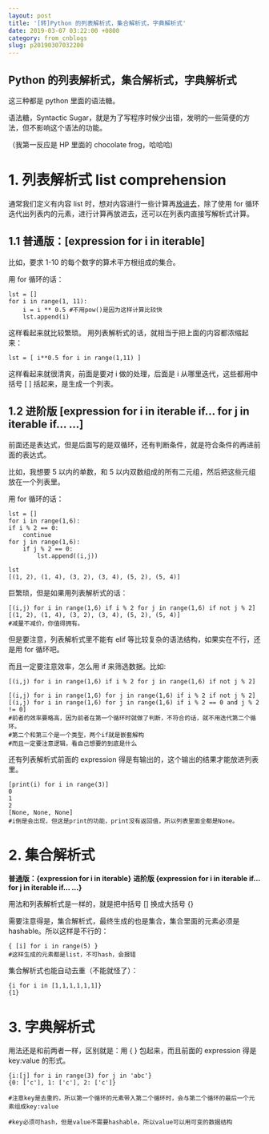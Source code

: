 ```yaml
---
layout: post
title: '[转]Python 的列表解析式，集合解析式，字典解析式'
date: 2019-03-07 03:22:00 +0800
category: from_cnblogs
slug: p20190307032200
---
```

## Python 的列表解析式，集合解析式，字典解析式

这三种都是 python 里面的语法糖。

语法糖，Syntactic Sugar，就是为了写程序时候少出错，发明的一些简便的方法，但不影响这个语法的功能。

（我第一反应是 HP 里面的 chocolate frog，哈哈哈)

# 1. 列表解析式 list comprehension

通常我们定义有内容 list 时，想对内容进行一些计算再[放进去](https://www.baidu.com/s?wd=%E6%94%BE%E8%BF%9B%E5%8E%BB&tn=24004469_oem_dg&rsv_dl=gh_pl_sl_csd)，除了使用 for 循环迭代出列表内的元素，进行计算再放进去，还可以在列表内直接写解析式计算。

## 1.1 普通版：[expression for i in iterable]

比如，要求 1-10 的每个数字的算术平方根组成的集合。

用 for 循环的话：

```
lst = []
for i in range(1, 11):
    i = i ** 0.5 #不用pow()是因为这样计算比较快
    lst.append(i) 
```

这样看起来就比较繁琐。 
用列表解析式的话，就相当于把上面的内容都浓缩起来：

```
lst = [ i**0.5 for i in range(1,11) ]
```

这样看起来就很清爽，前面是要对 i 做的处理，后面是 i 从哪里迭代，这些都用中括号 [ ] 括起来，是生成一个列表。

## 1.2 进阶版 [expression for i in iterable if… for j in iterable if… …]

前面还是表达式，但是后面写的是双循环，还有判断条件，就是符合条件的再进前面的表达式。

比如，我想要 5 以内的单数，和 5 以内双数组成的所有二元组，然后把这些元组放在一个列表里。

用 for 循环的话：

```
lst = []
for i in range(1,6):
if i % 2 == 0:
    continue
for j in range(1,6):
    if j % 2 == 0:
        lst.append((i,j))

lst
[(1, 2), (1, 4), (3, 2), (3, 4), (5, 2), (5, 4)]
```

巨繁琐，但是如果用列表解析式的话：

```
[(i,j) for i in range(1,6) if i % 2 for j in range(1,6) if not j % 2]
[(1, 2), (1, 4), (3, 2), (3, 4), (5, 2), (5, 4)]
#减量不减价，你值得拥有。
```

但是要注意，列表解析式里不能有 elif 等比较复杂的语法结构，如果实在不行，还是用 for 循环吧。

而且一定要注意效率，怎么用 if 来筛选数据。比如:

```
[(i,j) for i in range(1,6) if i % 2 for j in range(1,6) if not j % 2]

[(i,j) for i in range(1,6) for j in range(1,6) if i % 2 if not j % 2]
[(i,j) for i in range(1,6) for j in range(1,6) if i % 2 == 0 and j % 2 != 0] 
#前者的效率要略高，因为前者在第一个循环时就做了判断，不符合的话，就不用迭代第二个循环。
#第二个和第三个是一个类型，两个if就是嵌套解构
#而且一定要注意逻辑，看自己想要的到底是什么
```

还有列表解析式前面的 expression 得是有输出的，这个输出的结果才能放进列表里。

```
[print(i) for i in range(3)]
0
1
2
[None, None, None]
#i倒是会出现，但这是print的功能，print没有返回值，所以列表里面全都是None。
```

# 2. 集合解析式

**普通版：{expression for i in iterable}** 
**进阶版 {expression for i in iterable if… for j in iterable if… …}**

用法和列表解析式是一样的，就是把中括号 [] 换成大括号 {}

需要注意得是，集合解析式，最终生成的也是集合，集合里面的元素必须是 hashable。所以这样是不行的：

```
{ [i] for i in range(5) }
#这样生成的元素都是list，不可hash，会报错
```

集合解析式也能自动去重（不能就怪了）：

```
{i for i in [1,1,1,1,1,1]}
{1}
```

# 3. 字典解析式

用法还是和前两者一样，区别就是：用 { } 包起来，而且前面的 expression 得是 key:value 的形式。

```
{i:[j] for i in range(3) for j in 'abc'}
{0: ['c'], 1: ['c'], 2: ['c']}

#注意key是去重的，所以第一个循环的元素带入第二个循环时，会与第二个循环的最后一个元素组成key:value

#key必须可hash，但是value不需要hashable，所以value可以用可变的数据结构
```